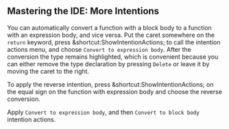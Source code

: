 ## Mastering the IDE: More Intentions

You can automatically convert a function with a block body to a function with
an expression body, and vice versa. Put the caret somewhere on the `return`
keyword, press <span class="shortcut">&shortcut:ShowIntentionActions;</span>
to call the intention actions menu, and choose
<span class="control">`Convert to expression body`</span>.
After the conversion the type remains highlighted, which is
convenient because you can either remove the type declaration by pressing
`Delete` or leave it by moving the caret to the right.

To apply the reverse intention, press
<span class="shortcut">&shortcut:ShowIntentionActions;</span>
on the equal sign on the function with expression body and choose the
reverse conversion.

Apply <span class="control">`Convert to expression body`</span>, and then
<span class="control">`Convert to block body`</span> intention actions.
